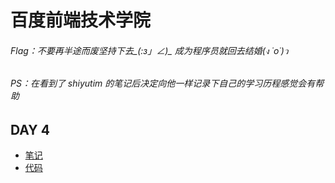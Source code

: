 # 百度前端技术学院
###### Flag：不要再半途而废坚持下去_(:з」∠)_ 成为程序员就回去结婚(ง ˙o˙)ว<br/>
###### PS：在看到了 shiyutim 的笔记后决定向他一样记录下自己的学习历程感觉会有帮助
## DAY 4
* [笔记](https://github.com/shicong0013/baidu_college/blob/master/Day%204/README.md) 
* [代码](https://github.com/shicong0013/baidu_college/blob/master/Day%204/index.html)
